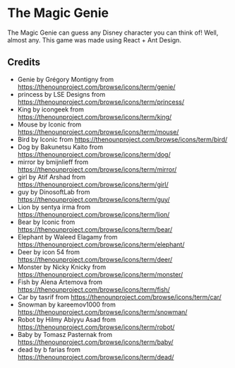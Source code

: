 # The Magic Genie
The Magic Genie can guess any Disney character you can think of! Well, almost any. This game was made using React + Ant Design.

## Credits
- Genie by Grégory Montigny from https://thenounproject.com/browse/icons/term/genie/
- princess by LSE Designs from https://thenounproject.com/browse/icons/term/princess/
- King by icongeek from https://thenounproject.com/browse/icons/term/king/
- Mouse by Iconic from https://thenounproject.com/browse/icons/term/mouse/
- Bird by Iconic from https://thenounproject.com/browse/icons/term/bird/
- Dog by Bakunetsu Kaito from https://thenounproject.com/browse/icons/term/dog/
- mirror by bmijnlieff from https://thenounproject.com/browse/icons/term/mirror/
- girl by Atif Arshad from https://thenounproject.com/browse/icons/term/girl/
- guy by DinosoftLab from https://thenounproject.com/browse/icons/term/guy/
- Lion by sentya irma from https://thenounproject.com/browse/icons/term/lion/
- Bear by Iconic from https://thenounproject.com/browse/icons/term/bear/
- Elephant by Waleed Elagamy from https://thenounproject.com/browse/icons/term/elephant/
- Deer by icon 54 from https://thenounproject.com/browse/icons/term/deer/
- Monster by Nicky Knicky from https://thenounproject.com/browse/icons/term/monster/
- Fish by Alena Artemova from https://thenounproject.com/browse/icons/term/fish/
- Car by tasrif from https://thenounproject.com/browse/icons/term/car/
- Snowman by kareemov1000 from https://thenounproject.com/browse/icons/term/snowman/
- Robot by Hilmy Abiyyu Asad from https://thenounproject.com/browse/icons/term/robot/
- Baby by Tomasz Pasternak from https://thenounproject.com/browse/icons/term/baby/
- dead by b farias from https://thenounproject.com/browse/icons/term/dead/